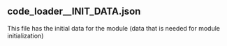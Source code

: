 code_loader__INIT_DATA.json 
---
This file has the initial data for the module (data that is needed for module initialization)
